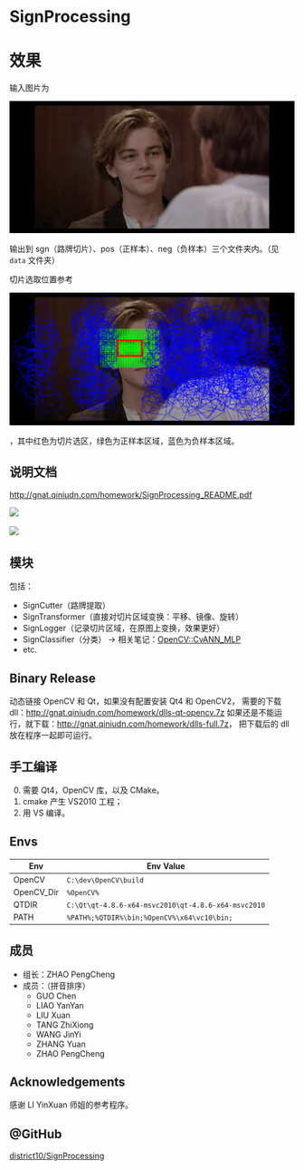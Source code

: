 # SignProcessing

# 效果

输入图片为

![](./data/in.jpg)

输出到 sgn（路牌切片）、pos（正样本）、neg（负样本）三个文件夹内。（见 `data` 文件夹）

切片选取位置参考

![](./data/out.bmp)

，其中红色为切片选区，绿色为正样本区域，蓝色为负样本区域。

## 说明文档

<http://gnat.qiniudn.com/homework/SignProcessing_README.pdf>

![](http://gnat.qiniudn.com/homework/SignProcessing_demo_b.jpg)

![](http://gnat.qiniudn.com/homework/SignProcessing_demo_a.bmp)

## 模块

包括：

* SignCutter（路牌提取）
* SignTransformer（直接对切片区域变换：平移、镜像、旋转）
* SignLogger（记录切片区域，在原图上变换，效果更好）
* SignClassifier（分类） &rarr; 相关笔记：[OpenCV::CvANN_MLP](http://tangzx.qiniudn.com/post-0072-cvann-mlp.html)
* etc.

## Binary Release

动态链接 OpenCV 和 Qt，如果没有配置安装 Qt4 和 OpenCV2，
需要的下载 dll：<http://gnat.qiniudn.com/homework/dlls-qt-opencv.7z>
如果还是不能运行，就下载：<http://gnat.qiniudn.com/homework/dlls-full.7z>，
把下载后的 dll 放在程序一起即可运行。

## 手工编译

0. 需要 Qt4，OpenCV 库，以及 CMake。
1. cmake 产生 VS2010 工程；
2. 用 VS 编译。

## Envs

Env | Env Value
--- | ---
OpenCV | `C:\dev\OpenCV\build`
OpenCV_Dir | `%OpenCV%`
QTDIR | `C:\Qt\qt-4.8.6-x64-msvc2010\qt-4.8.6-x64-msvc2010`
PATH | `%PATH%;%QTDIR%\bin;%OpenCV%\x64\vc10\bin;`

## 成员

* 组长：ZHAO PengCheng
* 成员：（拼音排序）
    + GUO Chen
    + LIAO YanYan
    + LIU Xuan
    + TANG ZhiXiong
    + WANG JinYi
    + ZHANG Yuan
    + ZHAO PengCheng

## Acknowledgements

感谢 LI YinXuan 师姐的参考程序。

## @GitHub

[district10/SignProcessing](https://github.com/district10/SignProcessing)